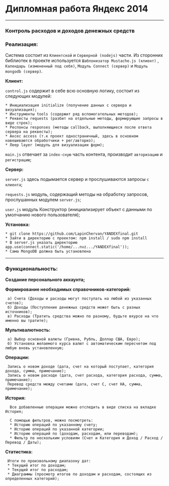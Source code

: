 #      Дипломная работа  Яндекс 2014
---
### Контроль расходов и доходов денежных средств


### Реализация:

Система состоит из `Клиентской` и `Серверной (nodejs)` части. Из сторонних библиотек в проекте используется
`Шаблонизатор Mustache.js (клиент)` , `Календарь (измененный под себя)`, `Модуль Connect (сервер)` и `Модуль mongodb (сервер)`.

**Клиент:**

`control.js` содержит в себе всю основную логику, состоит из следующих модулей:

    * Инициализация initialize (получение данных с сервера и визуализация);
    * Инструменты tools (содержит ряд вспомогательных методов);
    * Реквесты requests (разбит на отдельные методы, формирующие запросы в виде строк);
    * Респонсы responses (методы callback, выполняющиеся после ответа сервера на реквесты);
    * Аксес access (т.к проект одностраничный, здесь в основном навешиваются обработчики + рег/авториз);
    * Леер layer (модуль для визуализации форм);

`main.js` отвечает за `index-сную` часть контента, производит `авторизацию` и `регистрацию`;


**Сервер:**

`server.js` здесь подымается сервер и прослушиваются запросы `с клиента`;

`requests.js` модуль, содержащий методы на обработку запросов, прослушанных модулем `server.js`;

`user.js` модуль Конструктор (инициализирует объект с данными по умолчанию нового пользователя);

**Установка:**

    * git clone https://github.com/LapinChervan/YANDEXfinal.git
    * Зайти в директорию с проектом: npm install / sudo npm install
    * В server.js указать директорию app.use(connect.static('/home/...nvz.../YANDEXfinal'));
    * Сама MongoDB должна быть установлена

---

### Функциональность:

**Создание персонального аккаунта;**

**Формирование необходимых справочников-категорий:**

     а) Счета (Доходы и расходы могут поступать на любой из указанных счетов);
     б) Доходы (Поступление денежных средств может быть с разных источников);
     в) Расходы (Тратить средства можно по разному, будьте вкурсе на что именно вы тратите);

**Мультивалютность:**

     а) Выбор основной валюты (Гривна, Рубль, Доллар США, Евро);
     б) Установка желаемого курса валют с автоматическим пересчетом под любую вновь установленную;

**Операции:**

     Запись о новом доходе (дата, счет на который поступает, категория дохода, сумма, примечание);
     Запись о новом расходе (дата, счет расхода, категория расхода, сумма, примечание);
     Перевод средств между счетами (дата, счет С, счет НА, сумма, примечание);

**История:**

      Все добавленные операции можно отследить в виде списка на вкладке История;

      С помощью фильтров, можно посмотреть:
      * Историю операций по указанному счету;
      * Историю операций по указанной категории;
      * Историю операций по (доходам, расходам, или переводам);
      * Фильтр по нескольким условиям (Счет и Категория и Доход / Расход / Перевод / Даты);

**Статистика:**

     Итоги по произвольному диапазону дат:
     * Текущий итог по доходам;
     * Текущий итог по расходам;
     * Диаграммы (просмотр итогов по доходам и расходам, состоящих из определенных категорий);






